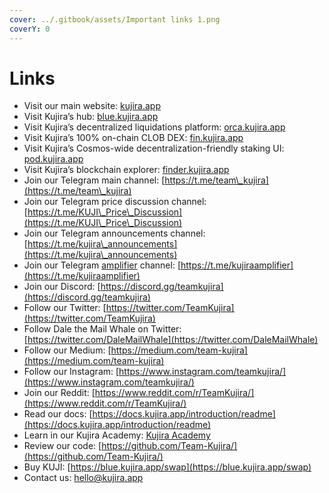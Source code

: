 ```yaml
---
cover: ../.gitbook/assets/Important links 1.png
coverY: 0
---
```


# Links

* Visit our main website: [kujira.app](https://kujira.app/)
* Visit Kujira’s hub: [blue.kujira.app](https://blue.kujira.app/)
* Visit Kujira’s decentralized liquidations platform: [orca.kujira.app](https://orca.kujira.app/)
* Visit Kujira’s 100% on-chain CLOB DEX: [fin.kujira.app](https://fin.kujira.app/)
* Visit Kujira’s Cosmos-wide decentralization-friendly staking UI: [pod.kujira.app](https://pod.kujira.app/kaiyo-1)
* Visit Kujira’s blockchain explorer: [finder.kujira.app](https://finder.kujira.app/kaiyo-1)
* Join our Telegram main channel: [https://t.me/team\_kujira](https://t.me/team\_kujira)
* Join our Telegram price discussion channel: [https://t.me/KUJI\_Price\_Discussion](https://t.me/KUJI\_Price\_Discussion)
* Join our Telegram announcements channel: [https://t.me/kujira\_announcements](https://t.me/kujira\_announcements)
* Join our Telegram [amplifier](../community/kujira-amplifier.md) channel: [https://t.me/kujiraamplifier](https://t.me/kujiraamplifier)
* Join our Discord: [https://discord.gg/teamkujira](https://discord.gg/teamkujira)
* Follow our Twitter: [https://twitter.com/TeamKujira](https://twitter.com/TeamKujira)
* Follow Dale the Mail Whale on Twitter: [https://twitter.com/DaleMailWhale](https://twitter.com/DaleMailWhale)
* Follow our Medium: [https://medium.com/team-kujira](https://medium.com/team-kujira)
* Follow our Instagram: [https://www.instagram.com/teamkujira/](https://www.instagram.com/teamkujira/)
* Join our Reddit: [https://www.reddit.com/r/TeamKujira/](https://www.reddit.com/r/TeamKujira/)
* Read our docs: [https://docs.kujira.app/introduction/readme](https://docs.kujira.app/introduction/readme)
* Learn in our Kujira Academy:  [Kujira Academy](../help-center/kujira-academy.md)
* Review our code: [https://github.com/Team-Kujira/](https://github.com/Team-Kujira/)
* Buy KUJI: [https://blue.kujira.app/swap](https://blue.kujira.app/swap)
* Contact us: [hello@kujira.app](http://hello@kujira.app)
